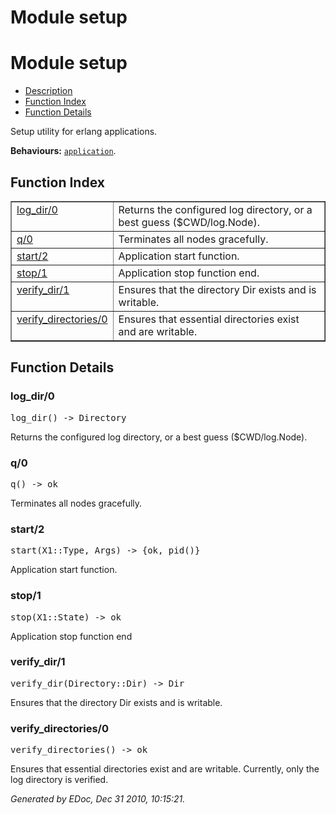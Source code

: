 Module setup
============


<h1>Module setup</h1>

* [Description](#description)
* [Function Index](#index)
* [Function Details](#functions)


Setup utility for erlang applications.



__Behaviours:__ [`application`](application.md).

<h2><a name="index">Function Index</a></h2>



<table width="100%" border="1" cellspacing="0" cellpadding="2" summary="function index"><tr><td valign="top"><a href="#log_dir-0">log_dir/0</a></td><td>Returns the configured log directory, or a best guess ($CWD/log.Node).</td></tr><tr><td valign="top"><a href="#q-0">q/0</a></td><td>Terminates all nodes gracefully.</td></tr><tr><td valign="top"><a href="#start-2">start/2</a></td><td>Application start function.</td></tr><tr><td valign="top"><a href="#stop-1">stop/1</a></td><td>Application stop function
end.</td></tr><tr><td valign="top"><a href="#verify_dir-1">verify_dir/1</a></td><td>Ensures that the directory Dir exists and is writable.</td></tr><tr><td valign="top"><a href="#verify_directories-0">verify_directories/0</a></td><td>Ensures that essential directories exist and are writable.</td></tr></table>


<a name="functions"></a>


<h2>Function Details</h2>


<a name="log_dir-0"></a>


<h3>log_dir/0</h3>





<tt>log_dir() -> Directory</tt>



Returns the configured log directory, or a best guess ($CWD/log.Node).
<a name="q-0"></a>


<h3>q/0</h3>





<tt>q() -> ok</tt>



Terminates all nodes gracefully.
<a name="start-2"></a>


<h3>start/2</h3>





<tt>start(X1::Type, Args) -> {ok, pid()}</tt>



Application start function.
<a name="stop-1"></a>


<h3>stop/1</h3>





<tt>stop(X1::State) -> ok</tt>



Application stop function
end

<a name="verify_dir-1"></a>


<h3>verify_dir/1</h3>





<tt>verify_dir(Directory::Dir) -> Dir</tt>



Ensures that the directory Dir exists and is writable.
<a name="verify_directories-0"></a>


<h3>verify_directories/0</h3>





<tt>verify_directories() -> ok</tt>



Ensures that essential directories exist and are writable.
Currently, only the log directory is verified.

_Generated by EDoc, Dec 31 2010, 10:15:21._